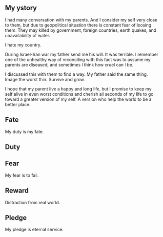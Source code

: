 ## My ystory
I had many conversation with my parents. And I consider my self very close to them, but due to geopolitical situation there is constant fear of loosing them. They may killed by government, foreign countries, earth quakes, and unavailability of water.

I hate my country. 

During Israel-Iran war my father send me his will. It was terrible. I remember one of the unhealthy way of reconciling with this fact was to assume my parents are diseased, and sometimes I think how cruel can I be.

I discussed this with them to find a way. My father said the same thing. Image the worst thin. Survive and grow. 

I hope that my parent live a happy and long life, but I promise to keep my self alive in even worst conditions and cherish all seconds of my life to go toward a greater version of my self. A version who help the world to be a better place.

## Fate
My duty is my fate.

## Duty

## Fear
My fear is to fail.

## Reward
Distraction from real world.

## Pledge
My pledge is eternal service.
